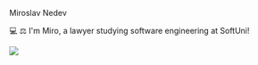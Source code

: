 Miroslav Nedev

💻 ⚖ I'm Miro, a lawyer studying software engineering at SoftUni!





<div style="display: flex; align-items: left;">
  <div style="flex: 1;">
    <img src="https://github-readme-stats.vercel.app/api/top-langs/?username=pylapp&layout=compact&theme=dark">
  </div>
  <div style="flex: 2;">

  </div>
</div>
